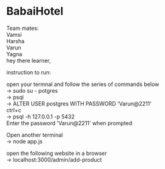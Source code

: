 # BabaiHotel

Team mates:<br />
Vamsi<br />
Harsha<br />
Varun<br />
Yagna<br />
hey there learner,<br />

instruction to run:<br />

open your termnal and follow the series of commands below<br />
    -> sudo su - potgres<br />
    -> psql <br />
    -> ALTER USER postgres WITH PASSWORD 'Varun@2211'<br />
    ctrl+c<br />
    -> psql -h 127.0.0.1 -p 5432<br />
    Enter the password 'Varun@2211' when prompted<br />

Open another terminal<br />
    -> node app.js<br />

open the following website in a browser<br />
    -> localhost:3000/admin/add-product<br />